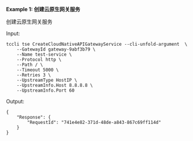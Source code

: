 **Example 1: 创建云原生网关服务**

创建云原生网关服务

Input: 

```
tccli tse CreateCloudNativeAPIGatewayService --cli-unfold-argument  \
    --GatewayId gateway-9abf3b79 \
    --Name test-service \
    --Protocol http \
    --Path / \
    --Timeout 5000 \
    --Retries 3 \
    --UpstreamType HostIP \
    --UpstreamInfo.Host 8.8.8.8 \
    --UpstreamInfo.Port 60
```

Output: 
```
{
    "Response": {
        "RequestId": "741e4e82-371d-48de-a843-867c69ff114d"
    }
}
```

